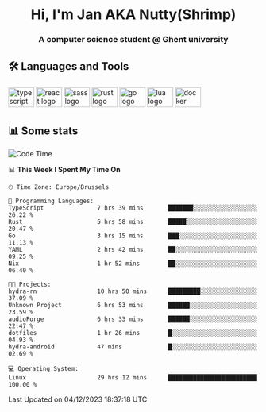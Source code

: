 <h1 align="center">Hi, I'm Jan AKA Nutty(Shrimp)</h1>
<h3 align="center">A computer science student @ Ghent university</h3>

<h2 align="left">🛠️ Languages and Tools</h2>

###

<div align="left">
  <img src="https://cdn.jsdelivr.net/gh/devicons/devicon/icons/typescript/typescript-original.svg" height="40" width="52" alt="typescript logo"  />
  <img src="https://cdn.jsdelivr.net/gh/devicons/devicon/icons/react/react-original.svg" height="40" width="52" alt="react logo"  />
  <img src="https://cdn.jsdelivr.net/gh/devicons/devicon/icons/sass/sass-original.svg" height="40" width="52" alt="sass logo"  />
  <img src="https://cdn.jsdelivr.net/gh/devicons/devicon/icons/rust/rust-plain.svg" height="40" width="52" alt="rust logo"  />
  <img src="https://cdn.jsdelivr.net/gh/devicons/devicon/icons/go/go-original.svg" height="40" width="52" alt="go logo"  />
  <img src="https://cdn.jsdelivr.net/gh/devicons/devicon/icons/lua/lua-original.svg" height="40" width="52" alt="lua logo"  />
  <img src="https://cdn.jsdelivr.net/gh/devicons/devicon/icons/docker/docker-original.svg" height="40" width="52" alt="docker logo"  />
</div>

<h2>📊 Some stats</h2>

<!--START_SECTION:waka-->
![Code Time](http://img.shields.io/badge/Code%20Time-3%2C975%20hrs%2011%20mins-blue)

📊 **This Week I Spent My Time On** 

```text
🕑︎ Time Zone: Europe/Brussels

💬 Programming Languages: 
TypeScript               7 hrs 39 mins       ███████░░░░░░░░░░░░░░░░░░   26.22 % 
Rust                     5 hrs 58 mins       █████░░░░░░░░░░░░░░░░░░░░   20.47 % 
Go                       3 hrs 15 mins       ███░░░░░░░░░░░░░░░░░░░░░░   11.13 % 
YAML                     2 hrs 42 mins       ██░░░░░░░░░░░░░░░░░░░░░░░   09.25 % 
Nix                      1 hr 52 mins        ██░░░░░░░░░░░░░░░░░░░░░░░   06.40 % 

🐱‍💻 Projects: 
hydra-rn                 10 hrs 50 mins      █████████░░░░░░░░░░░░░░░░   37.09 % 
Unknown Project          6 hrs 53 mins       ██████░░░░░░░░░░░░░░░░░░░   23.59 % 
audioForge               6 hrs 33 mins       ██████░░░░░░░░░░░░░░░░░░░   22.47 % 
dotfiles                 1 hr 26 mins        █░░░░░░░░░░░░░░░░░░░░░░░░   04.93 % 
hydra-android            47 mins             █░░░░░░░░░░░░░░░░░░░░░░░░   02.69 % 

💻 Operating System: 
Linux                    29 hrs 12 mins      █████████████████████████   100.00 % 
```


 Last Updated on 04/12/2023 18:37:18 UTC
<!--END_SECTION:waka-->
